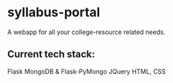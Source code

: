 # syllabus-portal

A webapp for all your college-resource related needs.

## Current tech stack:
Flask 
MongoDB & Flask-PyMongo
JQuery
HTML, CSS
